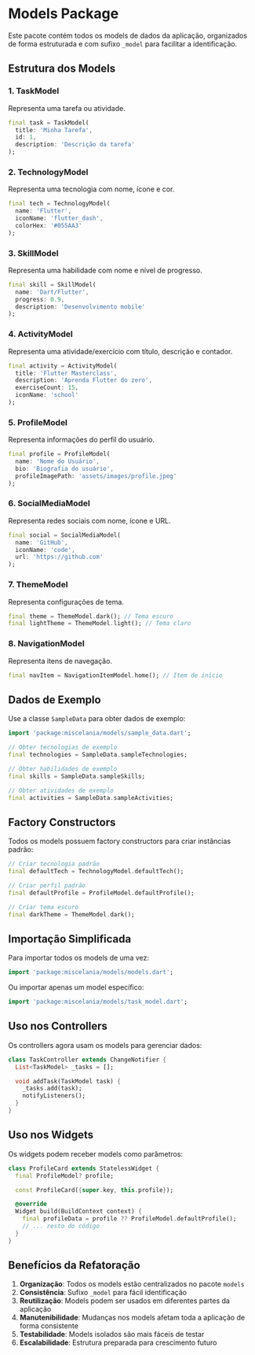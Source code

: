 # Models Package

Este pacote contém todos os models de dados da aplicação, organizados de forma estruturada e com sufixo `_model` para facilitar a identificação.

## Estrutura dos Models

### 1. TaskModel

Representa uma tarefa ou atividade.

```dart
final task = TaskModel(
  title: 'Minha Tarefa',
  id: 1,
  description: 'Descrição da tarefa'
);
```

### 2. TechnologyModel

Representa uma tecnologia com nome, ícone e cor.

```dart
final tech = TechnologyModel(
  name: 'Flutter',
  iconName: 'flutter_dash',
  colorHex: '#055AA3'
);
```

### 3. SkillModel

Representa uma habilidade com nome e nível de progresso.

```dart
final skill = SkillModel(
  name: 'Dart/Flutter',
  progress: 0.9,
  description: 'Desenvolvimento mobile'
);
```

### 4. ActivityModel

Representa uma atividade/exercício com título, descrição e contador.

```dart
final activity = ActivityModel(
  title: 'Flutter Masterclass',
  description: 'Aprenda Flutter do zero',
  exerciseCount: 15,
  iconName: 'school'
);
```

### 5. ProfileModel

Representa informações do perfil do usuário.

```dart
final profile = ProfileModel(
  name: 'Nome do Usuário',
  bio: 'Biografia do usuário',
  profileImagePath: 'assets/images/profile.jpeg'
);
```

### 6. SocialMediaModel

Representa redes sociais com nome, ícone e URL.

```dart
final social = SocialMediaModel(
  name: 'GitHub',
  iconName: 'code',
  url: 'https://github.com'
);
```

### 7. ThemeModel

Representa configurações de tema.

```dart
final theme = ThemeModel.dark(); // Tema escuro
final lightTheme = ThemeModel.light(); // Tema claro
```

### 8. NavigationModel

Representa itens de navegação.

```dart
final navItem = NavigationItemModel.home(); // Item de início
```

## Dados de Exemplo

Use a classe `SampleData` para obter dados de exemplo:

```dart
import 'package:miscelania/models/sample_data.dart';

// Obter tecnologias de exemplo
final technologies = SampleData.sampleTechnologies;

// Obter habilidades de exemplo
final skills = SampleData.sampleSkills;

// Obter atividades de exemplo
final activities = SampleData.sampleActivities;
```

## Factory Constructors

Todos os models possuem factory constructors para criar instâncias padrão:

```dart
// Criar tecnologia padrão
final defaultTech = TechnologyModel.defaultTech();

// Criar perfil padrão
final defaultProfile = ProfileModel.defaultProfile();

// Criar tema escuro
final darkTheme = ThemeModel.dark();
```

## Importação Simplificada

Para importar todos os models de uma vez:

```dart
import 'package:miscelania/models/models.dart';
```

Ou importar apenas um model específico:

```dart
import 'package:miscelania/models/task_model.dart';
```

## Uso nos Controllers

Os controllers agora usam os models para gerenciar dados:

```dart
class TaskController extends ChangeNotifier {
  List<TaskModel> _tasks = [];

  void addTask(TaskModel task) {
    _tasks.add(task);
    notifyListeners();
  }
}
```

## Uso nos Widgets

Os widgets podem receber models como parâmetros:

```dart
class ProfileCard extends StatelessWidget {
  final ProfileModel? profile;

  const ProfileCard({super.key, this.profile});

  @override
  Widget build(BuildContext context) {
    final profileData = profile ?? ProfileModel.defaultProfile();
    // ... resto do código
  }
}
```

## Benefícios da Refatoração

1. **Organização**: Todos os models estão centralizados no pacote `models`
2. **Consistência**: Sufixo `_model` para fácil identificação
3. **Reutilização**: Models podem ser usados em diferentes partes da aplicação
4. **Manutenibilidade**: Mudanças nos models afetam toda a aplicação de forma consistente
5. **Testabilidade**: Models isolados são mais fáceis de testar
6. **Escalabilidade**: Estrutura preparada para crescimento futuro
